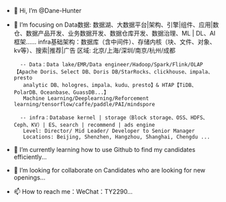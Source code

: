 - 👋 Hi, I’m @Dane-Hunter
- 👀 I’m focusing on 
         Data数据: 数据湖、大数据平台|架构、引擎|组件、应用|数仓、数据产品开发、业务数据开发、数据仓库开发、数据治理、ML | DL、AI框架……
         infra基础架构：数据库（含中间件）、存储内核（块、文件、对象、kv等）、搜索|推荐|广告
         区域: 北京/上海/深圳/南京/杭州/成都
 
        -- Data：Data lake/EMR/Data engineer/Hadoop/Spark/Flink/OLAP【Apache Doris、Select DB、Doris DB/StarRocks、clickhouse、impala、presto
         analytic DB、hologres、impala、kudu、presto】& HTAP【TiDB、PolarDB、Oceanbase、GuassDB...】
         Machine Learning/Deeplearning/Reforcement learning/tensorflow/caffe/paddle/PAI/mindspore

        -- infra：Database kernel | storage（Block storage、OSS、HDFS、Ceph、KV）| ES、search | recommend | ads engine
         Level: Director/ Mid Leader/ Developer to Senior Manager
         Locations: Beijing, Shenzhen, Hangzhou, Shanghai, Chengdu ...
- 🌱 I’m currently learning how to use Github to find my candidates efficiently...
- 💞️ I’m looking for collaborate on Candidates who are looking for new openings...
- 📫 How to reach me：WeChat：TY2290...

<!---
Dane-Hunter/Dane-Hunter is a ✨ special ✨ repository because its `README.md` (this file) appears on your GitHub profile.
You can click the Preview link to take a look at your changes.
--->
